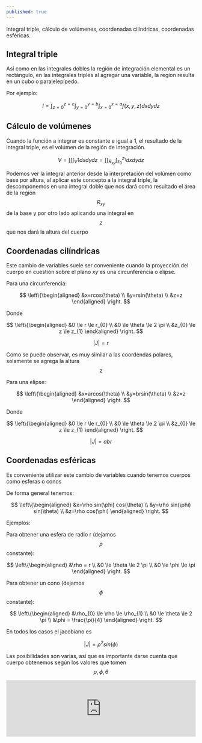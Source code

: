 ```yaml
---
published: true
---
```

Integral triple, cálculo de volúmenes, coordenadas cilíndricas, coordenadas esféricas.

## Integral triple

Así como en las integrales dobles la región de integración elemental es un rectángulo, en las integrales triples al agregar una variable, la regíon resulta en un cubo o paralelepípedo.

Por ejemplo:

$$ I = \int_{z=0}^{z=c} \int_{y=0}^{y=b} \int_{x=0}^{x=a} f(x,y,z) dxdydz $$

## Cálculo de volúmenes

Cuando la función a integrar es constante e igual a 1, el resultado de la integral triple, es el volúmen de la región de integración.

$$ V = \int \int \int_{V} 1 dxdydz = \int \int_{R_{xy}} \int_{z_0}^{z_1} dxdydz $$

Podemos ver la integral anterior desde la interpretación del volúmen como base por altura, al aplicar este concepto a la integral triple, la descomponemos en una integral doble que nos dará como resultado el área de la región $$R_{xy}$$ de la base y por otro lado aplicando una integral en $$z$$ que nos dará la altura del cuerpo

## Coordenadas cilíndricas

Este cambio de variables suele ser conveniente cuando la proyección del cuerpo en cuestión sobre el plano $xy$ es una circunferencia o elipse.

Para una circunferencia:

$$
\left\{\begin{aligned}
&x=rcos(\theta) \\
&y=rsin(\theta) \\
&z=z
\end{aligned}
\right.
$$

Donde

$$
\left\{\begin{aligned}
&0 \le r \le r_{0} \\
&0 \le \theta \le 2 \pi \\
&z_{0} \le z \le z_{1}
\end{aligned}
\right.
$$

$$|J|=r$$

Como se puede observar, es muy similar a las coordendas polares, solamente se agrega la altura $$z$$

Para una elipse:

$$
\left\{\begin{aligned}
&x=arcos(\theta) \\
&y=brsin(\theta) \\
&z=z
\end{aligned}
\right.
$$

Donde

$$
\left\{\begin{aligned}
&0 \le r \le r_{0} \\
&0 \le \theta \le 2 \pi \\
&z_{0} \le z \le z_{1}
\end{aligned}
\right.
$$

$$|J|=abr$$

## Coordenadas esféricas

Es conveniente utilizar este cambio de variables cuando tenemos cuerpos como esferas o conos

De forma general tenemos:

$$
\left\{\begin{aligned}
&x=\rho sin(\phi) cos(\theta) \\
&y=\rho sin(\phi) sin(\theta) \\
&z=\rho cos(\phi)
\end{aligned}
\right.
$$

Ejemplos:

Para obtener una esfera de radio r (dejamos $$\rho$$ constante):

$$
\left\{\begin{aligned}
&\rho = r \\
&0 \le \theta \le 2 \pi \\
&0 \le \phi \le \pi
\end{aligned}
\right.
$$

Para obtener un cono (dejamos $$\phi$$ constante):

$$
\left\{\begin{aligned}
&\rho_{0} \le \rho \le \rho_{1} \\
&0 \le \theta \le 2 \pi \\
&\phi = \frac{\pi}{4}
\end{aligned}
\right.
$$

En todos los casos el jacobiano es 

$$|J|=\rho^2 sin(\phi)$$

Las posibilidades son varias, así que es importante darse cuenta que cuerpo obtenemos según los valores que tomen $$\rho, \phi, \theta$$

<iframe scrolling="no" title="Coordenadas esféricas" src="https://www.geogebra.org/material/iframe/id/b6dmsdhm/width/1920/height/933/border/888888/smb/false/stb/false/stbh/false/ai/false/asb/false/sri/false/rc/false/ld/false/sdz/false/ctl/false" width="100%" style="border:0px;"> </iframe>
